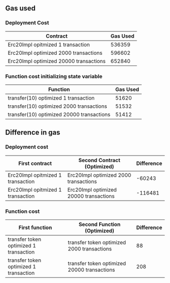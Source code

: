 ## Gas used

### Deployment Cost

| Contract                               | Gas Used |
| -------------------------------------- | -------- |
| Erc20Impl opitmized 1 transaction      | 536359   |
| Erc20Impl optimized 2000 transactions  | 596602   |
| Erc20Impl optimized 20000 transactions | 652840   |

### Function cost initializing state variable

| Function                                  | Gas Used |
| ----------------------------------------- | -------- |
| transfer(10) optimized 1 transaction      | 51620    |
| transfer(10) optimized 2000 transactions  | 51532    |
| transfer(10) optimized 20000 transactions | 51412    |

## Difference in gas

### Deployment cost

| First contract                    | Second Contract (Optimized)            | Difference |
| --------------------------------- | -------------------------------------- | ---------- |
| Erc20Impl opitmized 1 transaction | Erc20Impl optimized 2000 transactions  | -60243     |
| Erc20Impl opitmized 1 transaction | Erc20Impl optimized 20000 transactions | -116481    |

### Function cost

| First function                         | Second Function (Optimized)                 | Difference |
| -------------------------------------- | ------------------------------------------- | ---------- |
| transfer token optimized 1 transaction | transfer token optimized 2000 transactions  | 88         |
| transfer token optimized 1 transaction | transfer token optimized 20000 transactions | 208        |
